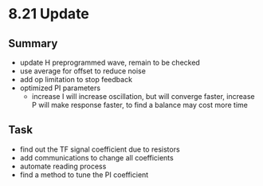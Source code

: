 # 8.21 Update

## Summary

- update H preprogrammed wave, remain to be checked
- use average for offset to reduce noise
- add op limitation to stop feedback
- optimized PI parameters
  - increase I will increase oscillation, but will converge faster, increase P will make response faster, to find a balance may cost more time

## Task

- find out the TF signal coefficient due to resistors
- add communications to change all coefficients
- automate reading process
- find a method to tune the PI coefficient